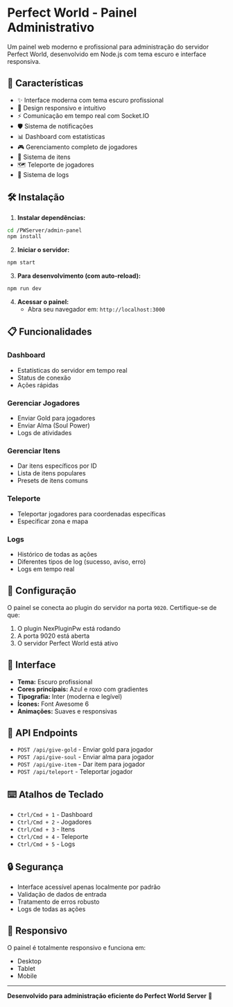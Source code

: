 # Perfect World - Painel Administrativo

Um painel web moderno e profissional para administração do servidor Perfect World, desenvolvido em Node.js com tema escuro e interface responsiva.

## 🚀 Características

- ✨ Interface moderna com tema escuro profissional
- 🎨 Design responsivo e intuitivo
- ⚡ Comunicação em tempo real com Socket.IO
- 🛡️ Sistema de notificações
- 📊 Dashboard com estatísticas
- 🎮 Gerenciamento completo de jogadores
- 🎁 Sistema de itens
- 🗺️ Teleporte de jogadores
- 📝 Sistema de logs

## 🛠️ Instalação

1. **Instalar dependências:**
```bash
cd /PWServer/admin-panel
npm install
```

2. **Iniciar o servidor:**
```bash
npm start
```

3. **Para desenvolvimento (com auto-reload):**
```bash
npm run dev
```

4. **Acessar o painel:**
   - Abra seu navegador em: `http://localhost:3000`

## 📋 Funcionalidades

### Dashboard
- Estatísticas do servidor em tempo real
- Status de conexão
- Ações rápidas

### Gerenciar Jogadores
- Enviar Gold para jogadores
- Enviar Alma (Soul Power)
- Logs de atividades

### Gerenciar Itens
- Dar itens específicos por ID
- Lista de itens populares
- Presets de itens comuns

### Teleporte
- Teleportar jogadores para coordenadas específicas
- Especificar zona e mapa

### Logs
- Histórico de todas as ações
- Diferentes tipos de log (sucesso, aviso, erro)
- Logs em tempo real

## 🔧 Configuração

O painel se conecta ao plugin do servidor na porta `9020`. Certifique-se de que:

1. O plugin NexPluginPw está rodando
2. A porta 9020 está aberta
3. O servidor Perfect World está ativo

## 🎨 Interface

- **Tema:** Escuro profissional
- **Cores principais:** Azul e roxo com gradientes
- **Tipografia:** Inter (moderna e legível)
- **Ícones:** Font Awesome 6
- **Animações:** Suaves e responsivas

## 🔗 API Endpoints

- `POST /api/give-gold` - Enviar gold para jogador
- `POST /api/give-soul` - Enviar alma para jogador
- `POST /api/give-item` - Dar item para jogador
- `POST /api/teleport` - Teleportar jogador

## ⌨️ Atalhos de Teclado

- `Ctrl/Cmd + 1` - Dashboard
- `Ctrl/Cmd + 2` - Jogadores
- `Ctrl/Cmd + 3` - Itens
- `Ctrl/Cmd + 4` - Teleporte
- `Ctrl/Cmd + 5` - Logs

## 🔒 Segurança

- Interface acessível apenas localmente por padrão
- Validação de dados de entrada
- Tratamento de erros robusto
- Logs de todas as ações

## 📱 Responsivo

O painel é totalmente responsivo e funciona em:
- Desktop
- Tablet
- Mobile

---

**Desenvolvido para administração eficiente do Perfect World Server** 🐉
